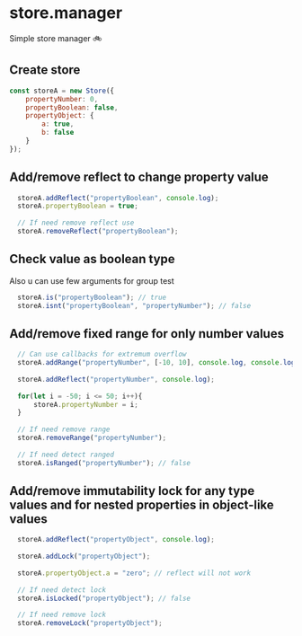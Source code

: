# store.manager
Simple store manager 🚲

## Create store

```javascript
const storeA = new Store({
    propertyNumber: 0,
    propertyBoolean: false,
    propertyObject: {
        a: true,
        b: false
    }
});
```

## Add/remove reflect to change property value

```javascript
  storeA.addReflect("propertyBoolean", console.log);
  storeA.propertyBoolean = true;
  
  // If need remove reflect use
  storeA.removeReflect("propertyBoolean");
```

## Check value as boolean type

Also u can use few arguments for group test

```javascript 
  storeA.is("propertyBoolean"); // true
  storeA.isnt("propertyBoolean", "propertyNumber"); // false
```

## Add/remove fixed range for only number values

```javascript
  // Can use callbacks for extremum overflow
  storeA.addRange("propertyNumber", [-10, 10], console.log, console.log);
  
  storeA.addReflect("propertyNumber", console.log);
  
  for(let i = -50; i <= 50; i++){
      storeA.propertyNumber = i;
  }
  
  // If need remove range
  storeA.removeRange("propertyNumber"); 
  
  // If need detect ranged
  storeA.isRanged("propertyNumber"); // false
```

## Add/remove immutability lock for any type values and for nested properties in object-like values

```javascript
  storeA.addReflect("propertyObject", console.log);
  
  storeA.addLock("propertyObject");
  
  storeA.propertyObject.a = "zero"; // reflect will not work
  
  // If need detect lock
  storeA.isLocked("propertyObject"); // false
  
  // If need remove lock
  storeA.removeLock("propertyObject"); 
  
```
